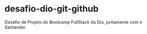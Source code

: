 # desafio-dio-git-github
Desafio de Projeto do Bootcamp FullStack da Dio, juntamente com o Santander.

